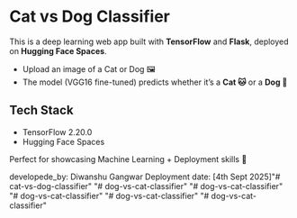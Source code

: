 # Cat vs Dog Classifier

This is a deep learning web app built with **TensorFlow** and **Flask**, deployed on **Hugging Face Spaces**.  

- Upload an image of a Cat or Dog 🖼️  
- The model (VGG16 fine-tuned) predicts whether it’s a **Cat 🐱** or a **Dog 🐶**  

## Tech Stack
- TensorFlow 2.20.0  
- Hugging Face Spaces  

Perfect for showcasing Machine Learning + Deployment skills 🚀


developede_by:  Diwanshu Gangwar 
Deployment date: [4th Sept 2025]"# cat-vs-dog-classifier" 
"# dog-vs-cat-classifier" 
"# dog-vs-cat-classifier" 
"# dog-vs-cat-classifier" 
"# dog-vs-cat-classifier" 
"# dog-vs-cat-classifier" 
